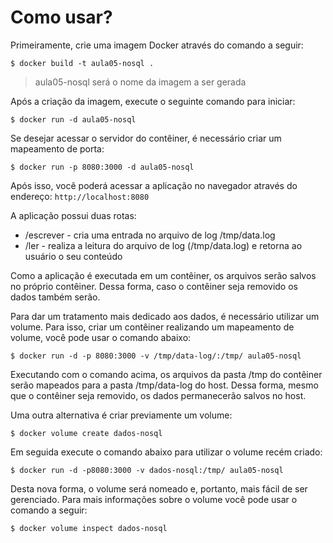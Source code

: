 # Como usar?

Primeiramente, crie uma imagem Docker através do comando a seguir:

```shell
$ docker build -t aula05-nosql .
```
> aula05-nosql será o nome da imagem a ser gerada

Após a criação da imagem, execute o seguinte comando para iniciar:

```shell
$ docker run -d aula05-nosql
```

Se desejar acessar o servidor do contêiner, é necessário criar um mapeamento de porta:

```shell
$ docker run -p 8080:3000 -d aula05-nosql
```

Após isso, você poderá acessar a aplicação no navegador através do endereço: ```http://localhost:8080```

A aplicação possui duas rotas:

- /escrever - cria uma entrada no arquivo de log /tmp/data.log
- /ler - realiza a leitura do arquivo de log (/tmp/data.log) e retorna ao usuário o seu conteúdo

Como a aplicação é executada em um contêiner, os arquivos serão salvos no próprio contêiner. Dessa forma, caso o contêiner seja removido os dados também serão.

Para dar um tratamento mais dedicado aos dados, é necessário utilizar um volume. Para isso, criar um contêiner realizando um mapeamento de volume, você pode usar o comando abaixo:

```shell
$ docker run -d -p 8080:3000 -v /tmp/data-log/:/tmp/ aula05-nosql
```

Executando com o comando acima, os arquivos da pasta /tmp do contêiner serão mapeados para a pasta /tmp/data-log do host. Dessa forma, mesmo que o contêiner seja removido, os dados permanecerão salvos no host.

Uma outra alternativa é criar previamente um volume:

```shell
$ docker volume create dados-nosql
```

Em seguida execute o comando abaixo para utilizar o volume recém criado:

```shell
$ docker run -d -p8080:3000 -v dados-nosql:/tmp/ aula05-nosql
```
Desta nova forma, o volume será nomeado e, portanto, mais fácil de ser gerenciado. Para mais informações sobre o volume você pode usar o comando a seguir:

```shell
$ docker volume inspect dados-nosql
```
